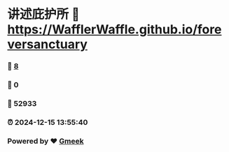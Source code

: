 # 讲述庇护所 :link: https://WafflerWaffle.github.io/foreversanctuary 
### :page_facing_up: [8](https://WafflerWaffle.github.io/foreversanctuary/tag.html) 
### :speech_balloon: 0 
### :hibiscus: 52933 
### :alarm_clock: 2024-12-15 13:55:40 
### Powered by :heart: [Gmeek](https://github.com/Meekdai/Gmeek)
